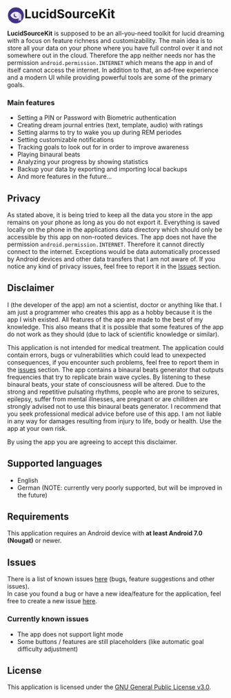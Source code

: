 # <img alt="LucidSourceKit-Icon" align="left" src="https://raw.githubusercontent.com/BitFlaker/lucidsourcekit/main/.github/icon.png" height="40px" /> LucidSourceKit

**LucidSourceKit** is supposed to be an all-you-need toolkit for lucid dreaming with a focus on feature richness and customizability. The main idea is to store all your data on your phone where you have full control over it and not somewhere out in the cloud. Therefore the app neither needs nor has the permission `android.permission.INTERNET` which means the app in and of itself cannot access the internet. In addition to that, an ad-free experience and a modern UI while providing powerful tools are some of the primary goals.

### Main features
* Setting a PIN or Password with Biometric authentication
* Creating dream journal entries (text, template, audio) with ratings
* Setting alarms to try to wake you up during REM periodes
* Setting customizable notifications
* Tracking goals to look out for in order to improve awareness
* Playing binaural beats
* Analyzing your progress by showing statistics
* Backup your data by exporting and importing local backups
* And more features in the future...

## Privacy
As stated above, it is being tried to keep all the data you store in the app remains on your phone as long as you do not export it. Everything is saved locally on the phone in the applications data directory which should only be accessible by this app on non-rooted devices. The app does not have the permission `android.permission.INTERNET`. Therefore it cannot directly connect to the internet. Exceptions would be data automatically processed by Android devices and other data transfers that I am not aware of. If you notice any kind of privacy issues, feel free to report it in the [Issues](https://github.com/BitFlaker/lucidsourcekit/issues) section.

## Disclaimer
I (the developer of the app) am not a scientist, doctor or anything like that. I am just a programmer who creates this app as a hobby because it is the app I wish existed. All features of the app are made to the best of my knowledge. This also means that it is possible that some features of the app do not work as they should (due to lack of scientific knowledge or similar).

This application is not intended for medical treatment. The application could contain errors, bugs or vulnerabilities which could lead to unexpected consequences, if you encounter such problems, feel free to report them in the [issues](https://github.com/BitFlaker/lucidsourcekit/issues) section. The app contains a binaural beats generator that outputs frequencies that try to replicate brain wave cycles. By listening to these binaural beats, your state of consciousness will be altered. Due to the strong and repetitive pulsating rhythms, people who are prone to seizures, epilepsy, suffer from mental illnesses, are pregnant or are chilldren are strongly advised not to use this binaural beats generator. I recommend that you seek professional medical advice before use of this app.
I am not liable in any way for damages resulting from injury to life, body or health.
Use the app at your own risk.

By using the app you are agreeing to accept this disclaimer.

## Supported languages
* English
* German (NOTE: currently very poorly supported, but will be improved in the future)

## Requirements
This application requires an Android device with **at least Android 7.0 (Nougat)** or newer.

## Issues
There is a list of known issues [here](https://github.com/BitFlaker/lucidsourcekit/issues) (bugs, feature suggestions and other issues).\
In case you found a bug or have a new idea/feature for the application, feel free to create a new issue [here](https://github.com/BitFlaker/lucidsourcekit/issues/new).

### Currently known issues
* The app does not support light mode
* Some buttons / features are still placeholders (like automatic goal difficulty adjustment)

## License
This application is licensed under the [GNU General Public License v3.0](https://choosealicense.com/licenses/gpl-3.0/).
